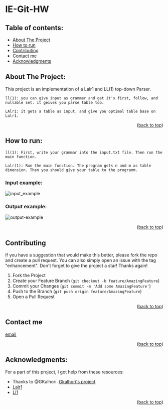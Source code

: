 # IE-Git-HW

## Table of contents:

- [About The Project]( About-The-Project)
- [How to run](how-to-run)
- [Contributing]( contributing)
- [Contact me]( contact-me)
- [Acknowledgments]( acknowledgments)

## About The Project:

This project is an implementation of a Lalr1 and LL(1) top-down Parser.
```
ll(1): you can give input as grammer and get it's first, follow, and nullable set. it geives you parse table too.
```
```
LAlr1: it gets a table as input, and give you optimal table base on Lalr1.
```
<p align="right">(<a href="#top">back to top</a>)</p>

## How to run:
```
ll(1): First, write your grammar into the input.txt file. Then run the main function.
```
```
Lalr(1): Run the main function. The program gets n and m as table dimension. Then you should give your table to the programm. 
```
### Input example:
![input_example](https://user-images.githubusercontent.com/66914340/155888467-377720eb-b9d5-4299-98e9-42171031d67f.jpg)
### Output example:
![output-example](https://user-images.githubusercontent.com/66914340/155888471-3a350495-b4a2-470f-acaa-832de37a21b6.jpg)

<p align="right">(<a href="#top">back to top</a>)</p>

## Contributing

If you have a suggestion that would make this better, please fork the repo and create a pull request. You can also simply open an issue with the tag "enhancement".
Don't forget to give the project a star! Thanks again!

1. Fork the Project
2. Create your Feature Branch (`git checkout -b feature/AmazingFeature`)
3. Commit your Changes (`git commit -m 'Add some AmazingFeature'`)
4. Push to the Branch (`git push origin feature/AmazingFeature`)
5. Open a Pull Request

<p align="right">(<a href="#top">back to top</a>)</p>

## Contact me
[email]( tahamousavi.sbu@gmail.com)

<p align="right">(<a href="#top">back to top</a>)</p>

## Acknowledgments:
For a part of this project, I got help from these resources:
- Thanks to @GKalhori. [Gkalhori's project]( https://github.com/GKalhori/LL1_Parser)
- [Lalr1]( https://en.wikipedia.org/wiki/LALR_parser)
- [Ll1]( https://en.wikipedia.org/wiki/LL_parser)

<p align="right">(<a href="#top">back to top</a>)</p>

